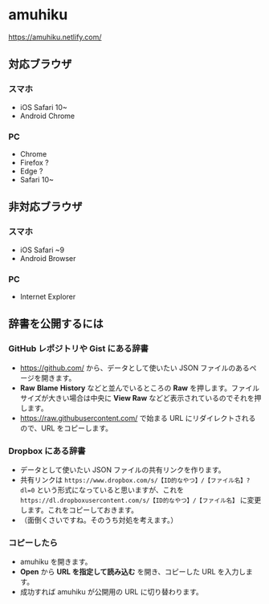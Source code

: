 # amuhiku

https://amuhiku.netlify.com/


## 対応ブラウザ

### スマホ
- iOS Safari 10~
- Android Chrome

### PC
- Chrome
- Firefox ?
- Edge ?
- Safari 10~

## 非対応ブラウザ

### スマホ
- iOS Safari ~9
- Android Browser

### PC
- Internet Explorer


## 辞書を公開するには

### GitHub レポジトリや Gist にある辞書

- https://github.com/ から、データとして使いたい JSON ファイルのあるページを開きます。
- **Raw** **Blame** **History** などと並んでいるところの **Raw** を押します。ファイルサイズが大きい場合は中央に **View Raw** などど表示されているのでそれを押します。
- https://raw.githubusercontent.com/ で始まる URL にリダイレクトされるので、URL をコピーします。

### Dropbox にある辞書

- データとして使いたい JSON ファイルの共有リンクを作ります。
- 共有リンクは `https://www.dropbox.com/s/【ID的なやつ】/【ファイル名】?dl=0` という形式になっていると思いますが、これを `https://dl.dropboxusercontent.com/s/【ID的なやつ】/【ファイル名】` に変更します。これをコピーしておきます。
- （面倒くさいですね。そのうち対処を考えます。）

### コピーしたら

- amuhiku を開きます。
- **Open** から **URL を指定して読み込む** を開き、コピーした URL を入力します。
- 成功すれば amuhiku が公開用の URL に切り替わります。

